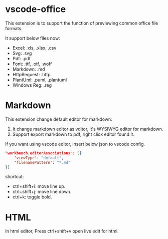# vscode-office

This extension is to support the function of previewing common office file formats.

It support below files now:

- Excel: .xls, .xlsx, .csv
- Svg: .svg
- Pdf: .pdf
- Font: .ttf, .otf, .woff
- Markdown: .md
- HttpRequest: .http
- PlantUml: .puml, .plantuml
- Windows Reg: .reg

# Markdown

This extension change default editor for markdown:

1. It change markdown editor as vditor, it's WYSIWYG editor for markdown.
2. Support export markdown to pdf, right click editor found it.

if you want using vscode editor, insert below json to vscode config.

```json
"workbench.editorAssociations": [{
	"viewType": "default",
	"filenamePattern": "*.md"
}]
```

shortcut:

- ctrl+shift+i: move line up.
- ctrl+shift+j: move line down.
- ctrl+k: toggle bold.

# HTML

In html editor, Press ctrl+shift+v open live edit for html.
